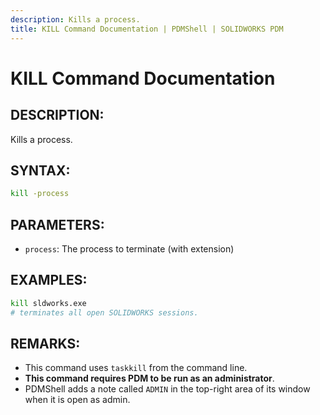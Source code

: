 ```yaml
---
description: Kills a process.
title: KILL Command Documentation | PDMShell | SOLIDWORKS PDM
---
```

# KILL Command Documentation

## DESCRIPTION:
Kills a process.

## SYNTAX:
```bash
kill -process 
```
## PARAMETERS:
- `process`: The process to terminate (with extension)

## EXAMPLES:
```bash
kill sldworks.exe
# terminates all open SOLIDWORKS sessions.
```
## REMARKS:
- This command uses `taskkill` from the command line.
- **This command requires PDM to be run as an administrator**. 
- PDMShell adds a note called `ADMIN` in the top-right area of its window when it is open as admin.